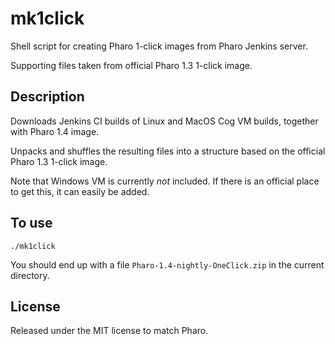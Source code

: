# mk1click

Shell script for creating Pharo 1-click images from Pharo Jenkins server.

Supporting files taken from official Pharo 1.3 1-click image.

## Description

Downloads Jenkins CI builds of Linux and MacOS Cog VM builds, together with Pharo 1.4 image.

Unpacks and shuffles the resulting files into a structure based on the official Pharo 1.3 1-click image.

Note that Windows VM is currently *not* included.  If there is an official place to get this, it can easily be added.

## To use

    ./mk1click

You should end up with a file `Pharo-1.4-nightly-OneClick.zip` in the current directory.

## License

Released under the MIT license to match Pharo.
